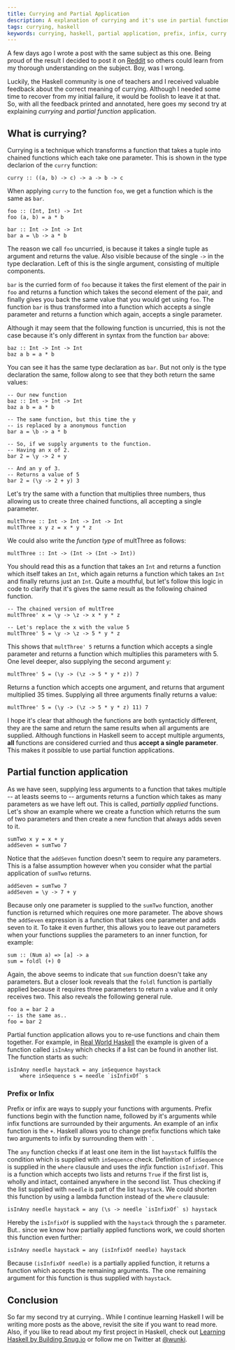 ```yaml
---
title: Currying and Partial Application
description: A explanation of currying and it's use in partial function application.
tags: currying, haskell
keywords: currying, haskell, partial application, prefix, infix, curry
---
```


A few days ago I wrote a post with the same subject as this one. Being proud of the result I decided to post it on [Reddit] so others could learn from my thorough understanding on the subject. Boy, was I wrong.

[Reddit]: http://www.reddit.com/r/haskell/comments/kxdh7/curry_and_its_partial_application/

Luckily, the Haskell community is one of teachers and I received valuable feedback about the correct meaning of currying. Although I needed some time to recover from my initial failure, it would be foolish to leave it at that. So, with all the feedback printed and annotated, here goes my second try at explaining _currying_ and _partial function_ application.

## What is currying?

Currying is a technique which transforms a function that takes a tuple into chained functions which each take one parameter. This is shown in the type declarion of the ``curry`` function:

~~~ {.haskell}
curry :: ((a, b) -> c) -> a -> b -> c
~~~

When applying ``curry`` to the function ``foo``, we get a function which is the same as ``bar``.

~~~ {.haskell}
foo :: (Int, Int) -> Int
foo (a, b) = a * b

bar :: Int -> Int -> Int
bar a = \b -> a * b
~~~

The reason we call ``foo`` uncurried, is because it takes a single tuple as argument and returns the value. Also visible because of the single ``->`` in the type declaration. Left of this is the single argument, consisting of multiple components.

``bar`` is the curried form of ``foo`` because it takes the first element of the pair in ``foo`` and returns a function which takes the second element of the pair, and finally gives you back the same value that you would get using ``foo``. The function ``bar`` is thus transformed into a function which accepts a single parameter and returns a function which again, accepts a single parameter.

Although it may seem that the following function is uncurried, this is not the case because it's only different in syntax from the function ``bar`` above:

~~~ {.haskell}
baz :: Int -> Int -> Int
baz a b = a * b
~~~

You can see it has the same type declaration as ``bar``. But not only is the type declaration the same, follow along to see that they both return the same values:

~~~ {.haskell} 
-- Our new function
baz :: Int -> Int -> Int
baz a b = a * b

-- The same function, but this time the y
-- is replaced by a anonymous function
bar a = \b -> a * b

-- So, if we supply arguments to the function.
-- Having an x of 2.
bar 2 = \y -> 2 + y

-- And an y of 3.
-- Returns a value of 5
bar 2 = (\y -> 2 + y) 3
~~~

Let's try the same with a function that multiplies three numbers, thus allowing us to create three chained functions, all accepting a single parameter.

~~~ {.haskell}
multThree :: Int -> Int -> Int -> Int
multThree x y z = x * y * z
~~~

We could also write the _function type_ of multThree as follows:

~~~ {.haskell}
multThree :: Int -> (Int -> (Int -> Int))
~~~

You should read this as a function that takes an ``Int`` and returns a function which itself takes an ``Int``, which again returns a function which takes an ``Int`` and finally returns just an ``Int``. Quite a mouthful, but let's follow this logic in code to clarify that it's gives the same result as the following chained function.

~~~ {.haskell}
-- The chained version of multTree
multThree' x = \y -> \z -> x * y * z

-- Let's replace the x with the value 5
multThree' 5 = \y -> \z -> 5 * y * z
~~~

This shows that ``multThree' 5`` returns a function which accepts a single parameter and returns a function which multiplies this parameters with 5. One level deeper, also supplying the second argument ``y``:

~~~ {.haskell}
multThree' 5 = (\y -> (\z -> 5 * y * z)) 7 
~~~

Returns a function which accepts one argument, and returns that argument multiplied 35 times. Supplying all three arguments finally returns a value:

~~~ {.haskell}
multThree' 5 = (\y -> (\z -> 5 * y * z) 11) 7
~~~

I hope it's clear that although the functions are both syntacticly different, they are the same and return the same results when all arguments are supplied. Although functions in Haskell seem to accept multiple arguments, **all** functions are considered curried and thus **accept a single parameter**. This makes it possible to use partial function applications.

## Partial function application

As we have seen, supplying less arguments to a function that takes multiple -- at leasts seems to -- arguments returns a function which takes as many parameters as we have left out. This is called, _partially applied_ functions. Let's show an example where we create a function which returns the sum of two parameters and then create a new function that always adds seven to it.

~~~ {.haskell}
sumTwo x y = x + y
addSeven = sumTwo 7
~~~

Notice that the ``addSeven`` function doesn't seem to require any parameters. This is a false assumption however when you consider what the partial application of ``sumTwo`` returns.

~~~ {.haskell}
addSeven = sumTwo 7
addSeven = \y -> 7 + y
~~~

Because only one parameter is supplied to the ``sumTwo`` function, another function is returned which requires one more parameter. The above shows the ``addSeven`` expression is a function that takes one parameter and adds seven to it. To take it even further, this allows you to leave out parameters when your functions supplies the parameters to an inner function, for example:

~~~ {.haskell}
sum :: (Num a) => [a] -> a
sum = foldl (+) 0
~~~

Again, the above seems to indicate that ``sum`` function doesn't take any parameters. But a closer look reveals that the ``foldl`` function is partially applied because it requires three parameters to return a value and it only receives two. This also reveals the following general rule.

~~~ {.haskell}
foo a = bar 2 a
-- is the same as..
foo = bar 2
~~~

Partial function application allows you to re-use functions and chain them together. For example, in [Real World Haskell] the example is given of a function called ``isInAny`` which checks if a list can be found in another list. The function starts as such:

[Real World Haskell]: http://www.amazon.com/dp/0596514980/?tag=wunki-20

~~~ {.haskell}
isInAny needle haystack = any inSequence haystack
    where inSequence s = needle `isInfixOf` s
~~~

[Real World Haskell]: http://www.amazon.com/dp/0596514980/?tag=wunki-20

<section class="information">

### Prefix or Infix

Prefix or infix are ways to supply your functions with arguments. Prefix functions begin with the function name, followed by it's arguments while infix functions are surrounded by their arguments. An example of an infix function is the ``+``. Haskell allows you to change prefix functions which take two arguments to infix by surrounding them with `` ` ``. </section>
The ``any`` function checks if at least one item in the list ``haystack`` fullfils the condition which is supplied with ``inSequence`` check. Definition of ``inSequence`` is supplied in the ``where`` clausule and uses the _infix_ function ``isInfixOf``. This is a function which accepts two lists and returns ``True`` if the first list is, wholly and intact, contained anywhere in the second list. Thus checking if the list supplied with ``needle`` is part of the list ``haystack``. We could shorten this function by using a lambda function instead of the ``where`` clausule:

~~~ {.haskell}
isInAny needle haystack = any (\s -> needle `isInfixOf` s) haystack
~~~

Hereby the ``isInfixOf`` is supplied with the ``haystack`` through the ``s`` parameter. But.. since we know how partially applied functions work, we could shorten this function even further:

~~~ {.haskell}
isInAny needle haystack = any (isInfixOf needle) haystack
~~~

Because ``(isInfixOf needle)`` is a partially applied function, it returns a function which accepts the remaining arguments. The one remaining argument for this function is thus supplied with ``haystack``.

## Conclusion

So far my second try at currying.. While I continue learning Haskell I will be writing more posts as the above, revisit the site if you want to read more. Also, if you like to read about my first project in Haskell, check out [Learning Haskell by Building Snug.io] or follow me on Twitter at [@wunki].

[Learning Haskell by Building Snug.io]: /posts/2011-09-23-learning-haskell-by-building-snugio.html
[@wunki]: http://twitter.com/#!/wunki